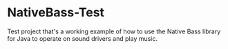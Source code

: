 # NativeBass-Test
Test project that's a working example of how to use the Native Bass library for Java to operate on sound drivers and play music.
